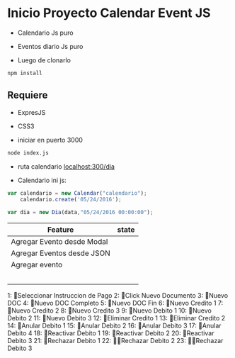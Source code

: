 # Inicio Proyecto Calendar Event JS
- Calendario Js puro
- Eventos diario Js puro

- Luego de clonarlo

```bash
npm install
```
## Requiere
- ExpresJS
- CSS3

- iniciar en puerto 3000

```bash
node index.js
```
- ruta calendario [localhost:300/dia]()

- Calendario ini js:

```javascript
var calendario = new Calendar("calendario");
    calendario.create('05/24/2016');

var dia = new Dia(data,"05/24/2016 00:00:00");
```

|Feature|state|
|---|---|
|Agregar Evento desde Modal||
|Agregar Eventos desde JSON||
|Agregar evento ||
|||
|||
|||
|||
|||

1: Seleccionar Instruccion de Pago
2: Click Nuevo Documento
3: Nuevo DOC
4: Nuevo DOC Completo
5: Nuevo DOC Fin
6: Nuevo Credito 1
7: Nuevo Credito 2
8: Nuevo Credito 3
9: Nuevo Debito 1
10: Nuevo Debito 2
11: Nuevo Debito 3
12: Eliminar Credito 1
13: Eliminar Credito  2
14: Anular Debito 1
15: Anular Debito 2
16: Anular Debito 3
17: Anular Debito 4
18: Reactivar Debito 1
19: Reactivar Debito 2
20: Reactivar Debito 3
21: Rechazar Debito 1
22: Rechazar Debito 2
23: Rechazar Debito 3
